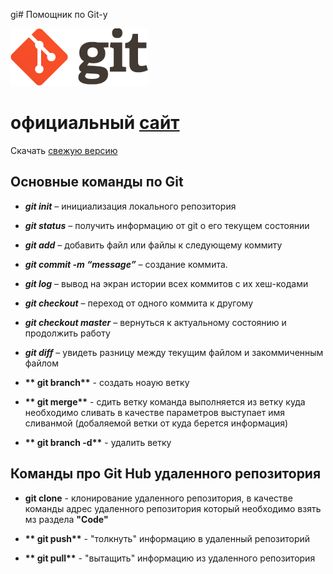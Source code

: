 gi# Помощник по Git-у

![логотип](./logo@2x.png)

# официальный [сайт](https://git-scm.com/) #

Скачать [свежую версию](https://git-scm.com/download/)

## Основные команды по Git 

* _**git init**_ – инициализация локального репозитория

* _**git status**_ – получить информацию от git о его текущем состоянии
* _**git add**_ – добавить файл или файлы к следующему коммиту
* _**git commit -m “message”**_ – создание коммита.
* _**git log**_ – вывод на экран истории всех коммитов с их хеш-кодами
* _**git checkout**_ – переход от одного коммита к другому
* _**git checkout master**_ – вернуться к актуальному состоянию и продолжить работу
* _**git diff**_ – увидеть разницу между текущим файлом и закоммиченным файлом 
* __** git branch**__ - создать ноаую ветку 
* __** git merge**__ - сдить ветку команда выполняется из ветку куда необходимо сливать в качестве параметров выступает имя сливанмой (добаляемой ветки от куда берется информация)
* __** git branch -d**__ - удалить ветку 

## Команды про Git Hub удаленного репозитория

* __**git clone**__ - клонирование удаленного репозитория, в качестве команды адрес удаленного репозитория который необходимо взять мз раздела **"Code"** 

* __** git push**__ - "толкнуть" информацию в удаленный репозиторий 

* __** git pull**__ - "вытащить" информацию из удаленного репозитория 


